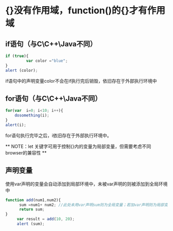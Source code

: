 # {}没有作用域，function()的{}才有作用域
## if语句（与C\C++\Java不同）
```javascript
if (true){
         var color ="blue";
}
alert (color);
```
if语句中的声明变量color不会在if执行完后销毁，依旧存在于外部执行环境中

## for语句（与C\C++\Java不同）
```javascript
for(var  i=0; i<10; i++){
	dosomething(i);
}
alert(i);
```
for语句执行完毕之后，i依旧存在于外部执行环境中。

** NOTE：let 关键字可用于控制{}内的变量为局部变量，但需要考虑不同browser的兼容性 **

## 声明变量
使用var声明的变量会自动添加到局部环境中，未被var声明的则被添加到全局环境中
```javascript
function add(num1,num2){
      sum =num1+ num2; //此处未用var声明sum则为全局变量；若加var声明则为局部变量，执行alert(sum)时会产生错误。
      return sum;
}
     var result = add(10, 20);
     alert (sum);
```
